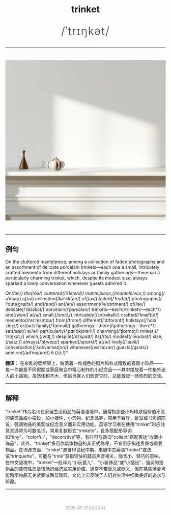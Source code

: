 <div align="center">

# trinket

<div style="margin: 30px 0;">
<h1 style="font-size: 2.5em; font-weight: 300; letter-spacing: 2px; margin: 0; color: #2c3e50;">
/ˈtrɪŋkət/
</h1>
</div>

</div>

---

<div align="center" style="margin: 40px 0;">

![trinket](images/trinket.png)

</div>

---

## 例句

On the cluttered mantelpiece, among a collection of faded photographs and an assortment of delicate porcelain trinkets—each one a small, intricately crafted memento from different holidays or family gatherings—there sat a particularly charming trinket, which, despite its modest size, always sparked a lively conversation whenever guests admired it.

*On(/ɔn/) the(/ðə/) cluttered(/ˈklətərd/) mantelpiece,(/mantelpiece*,/) among(/əˈməŋ/) a(/ə/) collection(/kəˈlɛkʃən/) of(/əv/) faded(/ˈfeɪdɪd/) photographs(/ˈfoʊtəˌgræfs/) and(/ənd/) an(/ən/) assortment(/əˈsɔrtmənt/) of(/əv/) delicate(/ˈdɛləkət/) porcelain(/ˈpɔrsələn/) trinkets—each(/trinkets—each*/) one(/wən/) a(/ə/) small,(/smɔl,/) intricately(/ˈɪntrəkətli/) crafted(/ˈkræftɪd/) memento(/mɛˈmɛntoʊ/) from(/frəm/) different(/ˈdɪfərənt/) holidays(/ˈhɑləˌdeɪz/) or(/ər/) family(/ˈfæməli/) gatherings—there(/gatherings—there*/) sat(/sæt/) a(/ə/) particularly(/ˌpɑrˈtɪkjələrli/) charming(/ˈʧɑrmɪŋ/) trinket,(/ˈtrɪŋkət,/) which,(/wɪʧ,/) despite(/dɪˈspaɪt/) its(/ɪts/) modest(/ˈmɑdəst/) size,(/saɪz,/) always(/ˈɔlˌweɪz/) sparked(/spɑrkt/) a(/ə/) lively(/ˈlaɪvli/) conversation(/ˌkɑnvərˈseɪʃən/) whenever(/wɛˈnɛvər/) guests(/gɛsts/) admired(/ədˈmaɪərd/) it.(/ɪt./)*

**翻译：** 在杂乱的壁炉架上，散落着一堆褪色的照片和各式精致的瓷器小饰品——每一件都是不同假期或家庭聚会中精心制作的小纪念品——其中摆放着一件格外迷人的小饰物。虽然体积不大，但每当客人们欣赏它时，总能激起一场热烈的交谈。

---

## 解释

“trinket”作为名词在家居生活用品的英语语境中，通常指那些小巧精致但价值不高的装饰品或小摆设，如小挂件、小饰物、纪念品等，常用于客厅、卧室或书房的陈设，强调物品的美观或纪念意义而非实用功能。英语学习者在使用“trinket”时应注意其通常为可数名词，常用复数形式“trinkets”，且多搭配形容词如“tiny”，“colorful”，“decorative”等，有时可与动词“collect”搭配表达“收藏小饰品”，此外，“trinket”多用作具体物品的非正式称呼，不宜用于描述贵重或重要物品。在词源方面，“trinket”源自16世纪中期，来自中古英语“trinket”或法语“trinquette”，可能与“trink”意指轻快的敲击声音相关，隐含小、轻巧的意味。在中文语境中，“trinket”一般译为“小玩意儿”、“小装饰品”或“小摆设”，强调的是物品的装饰性质及较低的经济或实用价值，通常不带褒义或贬义，但在某些场合可能暗示物品无关紧要或略显琐碎，文化上它反映了人们对生活中细微美好的追求与珍藏。


---

<div align="center" style="margin-top: 50px;">
<small style="color: #999; font-size: 0.9em;">2025-07-17 06:22:41</small>
</div>
